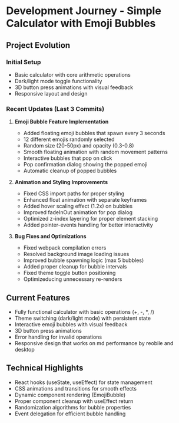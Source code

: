 # Development Journey - Simple Calculator with Emoji Bubbles

## Project Evolution

### Initial Setup
- Basic calculator with core arithmetic operations
- Dark/light mode toggle functionality
- 3D button press animations with visual feedback
- Responsive layout and design

### Recent Updates (Last 3 Commits)

1. **Emoji Bubble Feature Implementation**
   - Added floating emoji bubbles that spawn every 3 seconds
   - 12 different emojis randomly selected
   - Random size (20-50px) and opacity (0.3-0.8)
   - Smooth floating animation with random movement patterns
   - Interactive bubbles that pop on click
   - Pop confirmation dialog showing the popped emoji
   - Automatic cleanup of popped bubbles

2. **Animation and Styling Improvements**
   - Fixed CSS import paths for proper styling
   - Enhanced float animation with separate keyframes
   - Added hover scaling effect (1.2x) on bubbles
   - Improved fadeInOut animation for pop dialog
   - Optimized z-index layering for proper element stacking
   - Added pointer-events handling for better interactivity

3. **Bug Fixes and Optimizations**
   - Fixed webpack compilation errors
   - Resolved background image loading issues
   - Improved bubble spawning logic (max 5 bubbles)
   - Added proper cleanup for bubble intervals
   - Fixed theme toggle button positioning
   - Optimizeducing unnecessary re-renders

## Current Features
- Fully functional calculator with basic operations (+, -, *, /)
- Theme switching (dark/light mode) with persistent state
- Interactive emoji bubbles with visual feedback
- 3D button press animations
- Error handling for invalid operations
- Responsive design that works on md performance by reobile and desktop

## Technical Highlights
- React hooks (useState, useEffect) for state management
- CSS animations and transitions for smooth effects
- Dynamic component rendering (EmojiBubble)
- Proper component cleanup with useEffect return
- Randomization algorithms for bubble properties
- Event delegation for efficient bubble handling
